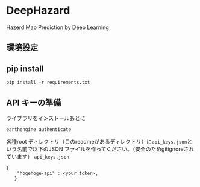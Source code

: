 # DeepHazard
Hazerd Map Prediction by Deep Learning

## 環境設定
## pip install
```
pip install -r requirements.txt
```
## API キーの準備
ライブラリをインストールあとに
```
earthengine authenticate
```
 
各種root ディレクトリ（このreadmeがあるディレクトリ）に```api_keys.json```という名前で以下のJSON ファイルを作ってください。（安全のためgitignoreされています）
```api_keys.json```
```
{
    "hogehoge-api" : <your token>,
   }
```
